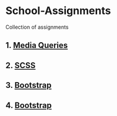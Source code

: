 # School-Assignments

Collection of assignments

## 1. [Media Queries](https://hampus17.github.io/School-Assignments/MediaQueries/)
## 2. [SCSS](https://hampus17.github.io/School-Assignments/SCSS/)
## 3. [Bootstrap](https://hampus17.github.io/School-Assignments/Bootstrap/)
## 4. [Bootstrap](https://hampus17.github.io/School-Assignments/SchoolProject1/)
